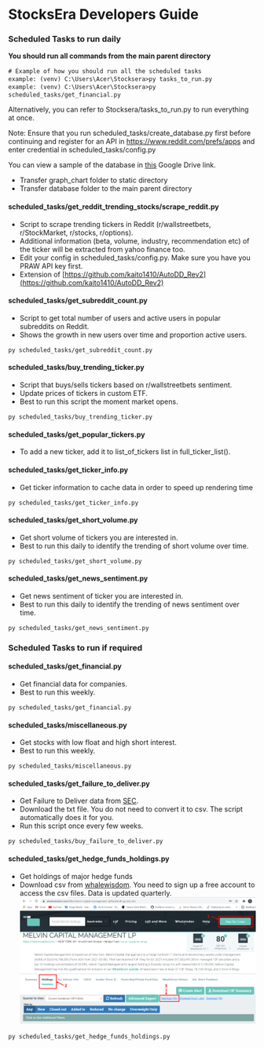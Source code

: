 # StocksEra Developers Guide

### Scheduled Tasks to run daily

<b>You should run all commands from the main parent directory</b>
```
# Example of how you should run all the scheduled tasks
example: (venv) C:\Users\Acer\Stocksera>py tasks_to_run.py
example: (venv) C:\Users\Acer\Stocksera>py scheduled_tasks/get_financial.py
```

Alternatively, you can refer to Stocksera/tasks_to_run.py to run everything at once.

Note: Ensure that you run scheduled_tasks/create_database.py first before continuing and register for an API in <a href="https://www.reddit.com/prefs/apps">https://www.reddit.com/prefs/apps </a> and enter credential in scheduled_tasks/config.py

You can view a sample of the database in <a href="https://drive.google.com/drive/folders/1qR7ssxnNzOUuvYCWR-kEajyoRoGKjbcT?usp=sharing">this</a> Google Drive link.
- Transfer graph_chart folder to static directory
- Transfer database folder to the main parent directory

#### scheduled_tasks/get_reddit_trending_stocks/scrape_reddit.py
- Script to scrape trending tickers in Reddit (r/wallstreetbets, r/StockMarket, r/stocks, r/options).
- Additional information (beta, volume, industry, recommendation etc) of the ticker will be extracted from yahoo finance too.
- Edit your config in scheduled_tasks/config.py. Make sure you have you PRAW API key first.
- Extension of [https://github.com/kaito1410/AutoDD_Rev2](https://github.com/kaito1410/AutoDD_Rev2)

#### scheduled_tasks/get_subreddit_count.py
- Script to get total number of users and active users in popular subreddits on Reddit.
- Shows the growth in new users over time and proportion active users.
```
py scheduled_tasks/get_subreddit_count.py
```

#### scheduled_tasks/buy_trending_ticker.py
- Script that buys/sells tickers based on r/wallstreetbets sentiment.
- Update prices of tickers in custom ETF.
- Best to run this script the moment market opens.
```
py scheduled_tasks/buy_trending_ticker.py
```

#### scheduled_tasks/get_popular_tickers.py
- To add a new ticker, add it to list_of_tickers list in full_ticker_list().

#### scheduled_tasks/get_ticker_info.py
- Get ticker information to cache data in order to speed up rendering time
```
py scheduled_tasks/get_ticker_info.py
```

#### scheduled_tasks/get_short_volume.py
- Get short volume of tickers you are interested in.
- Best to run this daily to identify the trending of short volume over time.
```
py scheduled_tasks/get_short_volume.py
```

#### scheduled_tasks/get_news_sentiment.py
- Get news sentiment of ticker you are interested in.
- Best to run this daily to identify the trending of news sentiment over time.
```
py scheduled_tasks/get_news_sentiment.py
```

### Scheduled Tasks to run if required

#### scheduled_tasks/get_financial.py
- Get financial data for companies.
- Best to run this weekly.
```
py scheduled_tasks/get_financial.py
```

#### scheduled_tasks/miscellaneous.py
- Get stocks with low float and high short interest.
- Best to run this weekly.
```
py scheduled_tasks/miscellaneous.py
```

#### scheduled_tasks/get_failure_to_deliver.py
- Get Failure to Deliver data from [SEC](https://www.sec.gov/data/foiadocsfailsdatahtm).
- Download the txt file. You do not need to convert it to csv. The script automatically does it for you.
- Run this script once every few weeks.
```
py scheduled_tasks/buy_failure_to_deliver.py
```

#### scheduled_tasks/get_hedge_funds_holdings.py
- Get holdings of major hedge funds
- Download csv from [whalewisdom](https://whalewisdom.com/). You need to sign up a free account to access the csv files. Data is updated quarterly.
![Get hedge funds instructions](../static/images/get_hedge_funds_instructions.png)
```
py scheduled_tasks/get_hedge_funds_holdings.py
```
